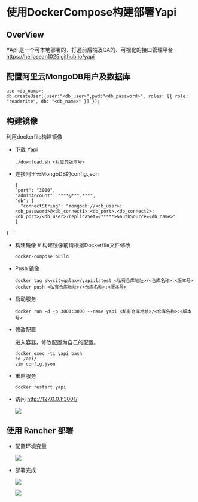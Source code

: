 # 使用DockerCompose构建部署Yapi

## OverView

YApi 是一个可本地部署的、打通前后端及QA的、可视化的接口管理平台 https://hellosean1025.github.io/yapi

## 配置阿里云MongoDB用户及数据库

```
use <db_name>;
db.createUser({user:"<db_user>",pwd:"<db_password>", roles: [{ role: "readWrite", db: "<db_name>" }] });
```

## 构建镜像

利用dockerfile构建镜像

- 下载 Yapi

    ```
    ./download.sh <对应的版本号>
    ```
- 连接阿里云MongoDB的config.json
    ```
	{
    "port": "3000",
	"adminAccount": "***@***.***",
    "db": {
	  "connectString": "mongodb://<db_user>:<db_password>@<db_connect1>:<db_port>,<db_connect2>:<db_port>/<db_user>?replicaSet=<*****>&authSource=<db_name>"
    }
 }
	```
  
- 构建镜像 \# 构建镜像前请根据Dockerfile文件修改

    ```
    docker-compose build
    ```

- Push 镜像

    ```
    docker tag skycitygalaxy/yapi:latest <私有仓库地址>/<仓库名称>:<版本号>
    docker push <私有仓库地址>/<仓库名称>:<版本号>
    ```


- 启动服务

    ```
    docker run -d -p 3001:3000 --name yapi <私有仓库地址>/<仓库名称>:<版本号>
    ```

- 修改配置

    进入容器，修改配置为自己的配置。

    ```
    docker exec -ti yapi bash
    cd /api/
    vim config.json
    ```

- 重启服务

    ```
    docker restart yapi
    ```

- 访问 http://127.0.0.1:3001/

    ![](http://cdn.heroxu.com/2019080815652468118063.png)

## 使用 Rancher 部署

- 配置环境变量

    ![](http://cdn.heroxu.com/20190808156524572847385.png)

- 部署完成

    ![](http://cdn.heroxu.com/20190808156524588021590.png)

    ![](http://cdn.heroxu.com/20190808156524581769215.png)
